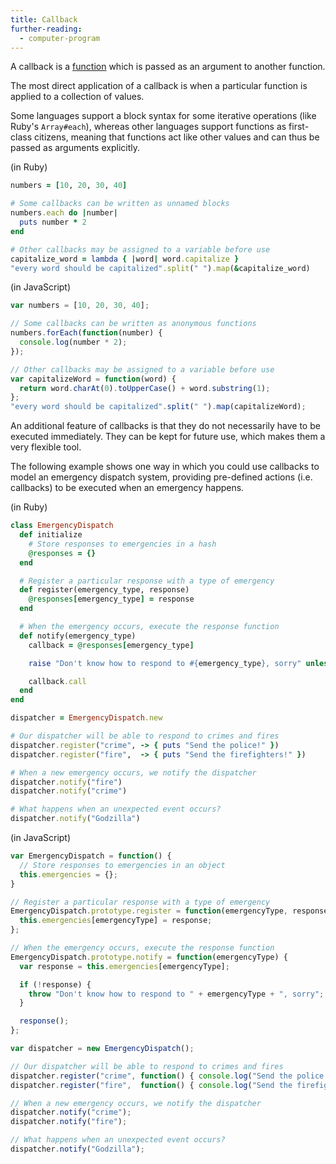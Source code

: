 ```yaml
---
title: Callback
further-reading:
  - computer-program
---
```

A callback is a [function](/function) which is passed as an argument to another function.

The most direct application of a callback is when a particular function is applied to a collection of values.

Some languages support a block syntax for some iterative operations (like Ruby's `Array#each`), whereas other languages support functions as first-class citizens, meaning that functions act like other values and can thus be passed as arguments explicitly.

(in Ruby)

```ruby
numbers = [10, 20, 30, 40]

# Some callbacks can be written as unnamed blocks
numbers.each do |number|
  puts number * 2
end

# Other callbacks may be assigned to a variable before use
capitalize_word = lambda { |word| word.capitalize }
"every word should be capitalized".split(" ").map(&capitalize_word)
```

(in JavaScript)

```javascript
var numbers = [10, 20, 30, 40];

// Some callbacks can be written as anonymous functions
numbers.forEach(function(number) {
  console.log(number * 2);
});

// Other callbacks may be assigned to a variable before use
var capitalizeWord = function(word) {
  return word.charAt(0).toUpperCase() + word.substring(1);
};
"every word should be capitalized".split(" ").map(capitalizeWord);
```

An additional feature of callbacks is that they do not necessarily have to be executed immediately. They can be kept for future use, which makes them a very flexible tool.

The following example shows one way in which you could use callbacks to model an emergency dispatch system, providing pre-defined actions (i.e. callbacks) to be executed when an emergency happens.

(in Ruby)

```ruby
class EmergencyDispatch
  def initialize
    # Store responses to emergencies in a hash
    @responses = {}
  end

  # Register a particular response with a type of emergency
  def register(emergency_type, response)
    @responses[emergency_type] = response
  end

  # When the emergency occurs, execute the response function
  def notify(emergency_type)
    callback = @responses[emergency_type]

    raise "Don't know how to respond to #{emergency_type}, sorry" unless callback

    callback.call
  end
end

dispatcher = EmergencyDispatch.new

# Our dispatcher will be able to respond to crimes and fires
dispatcher.register("crime", -> { puts "Send the police!" })
dispatcher.register("fire",  -> { puts "Send the firefighters!" })

# When a new emergency occurs, we notify the dispatcher
dispatcher.notify("fire")
dispatcher.notify("crime")

# What happens when an unexpected event occurs?
dispatcher.notify("Godzilla")
```

(in JavaScript)

```javascript
var EmergencyDispatch = function() {
  // Store responses to emergencies in an object
  this.emergencies = {};
}

// Register a particular response with a type of emergency
EmergencyDispatch.prototype.register = function(emergencyType, response) {
  this.emergencies[emergencyType] = response;
};

// When the emergency occurs, execute the response function
EmergencyDispatch.prototype.notify = function(emergencyType) {
  var response = this.emergencies[emergencyType];

  if (!response) {
    throw "Don't know how to respond to " + emergencyType + ", sorry";
  }

  response();
};

var dispatcher = new EmergencyDispatch();

// Our dispatcher will be able to respond to crimes and fires
dispatcher.register("crime", function() { console.log("Send the police!"); });
dispatcher.register("fire",  function() { console.log("Send the firefighters!"); });

// When a new emergency occurs, we notify the dispatcher
dispatcher.notify("crime");
dispatcher.notify("fire");

// What happens when an unexpected event occurs?
dispatcher.notify("Godzilla");
```
